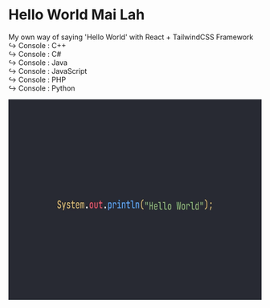# Hello World Mai Lah
My own way of saying 'Hello World' with React + TailwindCSS Framework
  <br>
  ↪ Console : C++
  <br>
  ↪ Console : C#
  <br>
  ↪ Console : Java
  <br>
  ↪ Console : JavaScript
  <br>
  ↪ Console : PHP
  <br>
  ↪ Console : Python
  <br>
  
<p align="center">
  <img src="src/assets/img/HelloWold.gif" width="700" height="400">
<p/>
